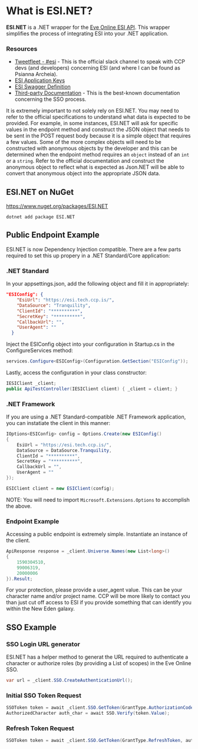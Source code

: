 # What is ESI.NET?

**ESI.NET** is a .NET wrapper for the [Eve Online ESI API](https://esi.tech.ccp.is/latest/). This wrapper simplifies the process of integrating ESI into your .NET application.

### Resources
* [Tweetfleet - #esi](https://tweetfleet.slack.com/messages/C30KX8UUX/) - This is the official slack channel to speak with CCP devs (and developers) concerning ESI (and where I can be found as Psianna Archeia).
* [ESI Application Keys](https://developers.eveonline.com/)
* [ESI Swagger Definition](https://esi.tech.ccp.is/swagger.json)
* [Third-party Documentation](https://eveonline-third-party-documentation.readthedocs.io/en/latest/) - This is the best-known documentation concerning the SSO process.

It is extremely important to not solely rely on ESI.NET. You may need to refer to the official specifications to understand what data is expected to be provided. For example, in some instances, ESI.NET will ask for specific values in the endpoint method and construct the JSON object that needs to be sent in the POST request body because it is a simple object that requires a few values. Some of the more complex objects will need to be constructed with anonymous objects by the developer and this can be determined when the endpoint method requires an `object` instead of an `int` or a `string`. Refer to the official documentation and construct the anonymous object to reflect what is expected as Json.NET will be able to convert that anonymous object into the appropriate JSON data.

## ESI.NET on NuGet
https://www.nuget.org/packages/ESI.NET

`dotnet add package ESI.NET `

## Public Endpoint Example
ESI.NET is now Dependency Injection compatible. There are a few parts required to set this up propery in a .NET Standard/Core application:

### .NET Standard
In your appsettings.json, add the following object and fill it in appropriately:
```json
"ESIConfig": {
    "EsiUrl": "https://esi.tech.ccp.is/",
    "DataSource": "Tranquility",
    "ClientId": "**********",
    "SecretKey": "**********",
    "CallbackUrl": "",
    "UserAgent": ""
  }
```
Inject the ESIConfig object into your configuration in Startup.cs in the ConfigureServices method:
```cs
services.Configure<ESIConfig>(Configuration.GetSection("ESIConfig"));
```

Lastly, access the configuration in your class constructor:
```cs
IESIClient _client;
public ApiTestController(IESIClient client) { _client = client; }

```

### .NET Framework
If you are using a .NET Standard-compatible .NET Framework application, you can instatiate the client in this manner:

```cs
IOptions<ESIConfig> config = Options.Create(new ESIConfig()
{
    EsiUrl = "https://esi.tech.ccp.is/",
    DataSource = DataSource.Tranquility,
    ClientId = "**********",
    SecretKey = "**********",
    CallbackUrl = "",
    UserAgent = ""
});

ESIClient client = new ESIClient(config);
```

NOTE: You will need to import `Microsoft.Extensions.Options` to accomplish the above.

### Endpoint Example
Accessing a public endpoint is extremely simple. Instantiate an instance of the client.
```cs
ApiResponse response = _client.Universe.Names(new List<long>()
{
    1590304510,
    99006319,
    20000006
}).Result;
```
For your protection, please provide a user_agent value. This can be your character name and/or project name. CCP will be more likely to contact you than just cut off access to ESI if you provide something that can identify you within the New Eden galaxy.

## SSO Example

### SSO Login URL generator
ESI.NET has a helper method to generat the URL required to authenticate a character or authorize roles (by providing a List<string> of scopes) in the Eve Online SSO.
```cs
var url = _client.SSO.CreateAuthenticationUrl();
```

### Initial SSO Token Request
```cs
SSOToken token = await _client.SSO.GetToken(GrantType.AuthorizationCode, code);
AuthorizedCharacter auth_char = await SSO.Verify(token.Value);
```
### Refresh Token Request
```cs
SSOToken token = await _client.SSO.GetToken(GrantType.RefreshToken, auth_char.RefreshToken);
```